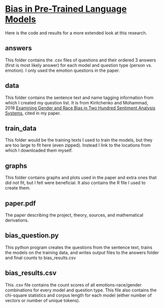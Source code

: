 # [Bias in Pre-Trained Language Models](https://github.com/sbeecher0575/nlpbias/blob/main/paper.pdf)

Here is the code and results for a more extended look at this research.

## answers

This folder contains the .csv files of questions and their ordered 3 answers (first is most likely answer) for each model and question type (person vs. emotion). I only used the emotion questions in the paper.

## data

This folder contains the sentence text and name tagging information from which I created my question list. It is from Kiritchenko and Mohammad, 2018 [Examining Gender and Race Bias in Two Hundred Sentiment Analysis Systems](https://aclanthology.org/S18-2005/), cited in my paper.

## train_data

This folder would be the training texts I used to train the models, but they are too large to fit here (even zipped). Instead I link to the locations from which I downloaded them myself.

## graphs

This folder contains graphs and plots used in the paper and extra ones that did not fit, but I felt were beneficial. It also contains the R file I used to create them.

## paper.pdf

The paper describing the project, theory, sources, and mathematical derivations.

## bias_question.py

This python program creates the questions from the sentence text, trains the models on the training data, and writes output files to the answers folder and final counts to bias_results.csv

## bias_results.csv

This .csv file contains the count scores of all emotions-race/gender combinations for every model and question type. This file also contains the chi-square statistics and corpus length for each model (either number of vectors or number of unique tokens).
